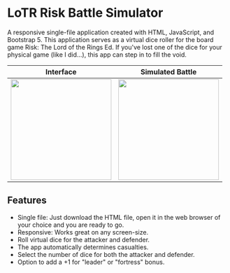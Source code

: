 # LoTR Risk Battle Simulator

A responsive single-file application created with HTML, JavaScript, and Bootstrap 5. This application serves as a virtual dice roller for the board game Risk: The Lord of the Rings Ed. If you've lost one of the dice for your physical game (like I did...), this app can step in to fill the void.

| Interface | Simulated Battle |
|:-------------------------:|:-------------------------:|
| <a target="_blank" rel="noreferrer"> <img src="https://github.com/G-C-Code/lotr-risk-battle-simulator/Screenshots/Screenshot0" width="230" height="230"/> </a> | <a target="_blank" rel="noreferrer"> <img src="https://github.com/G-C-Code/lotr-risk-battle-simulator/Screenshots/Screenshot1" width="230" height="230"/> </a> |

## Features
- Single file: Just download the HTML file, open it in the web browser of your choice and you are ready to go.
- Responsive: Works great on any screen-size.
- Roll virtual dice for the attacker and defender.
- The app automatically determines casualties.
- Select the number of dice for both the attacker and defender.
- Option to add a +1 for "leader" or "fortress" bonus.
